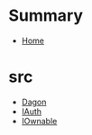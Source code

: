 # Summary
- [Home](README.md)
# src
  - [Dagon](src/Dagon.sol/contract.Dagon.md)
  - [IAuth](src/Dagon.sol/interface.IAuth.md)
  - [IOwnable](src/Dagon.sol/interface.IOwnable.md)
